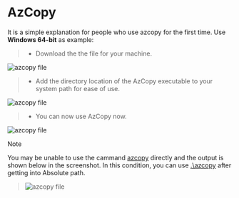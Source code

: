 # AzCopy
It is a simple explanation for people who use azcopy for the first time. Use **Windows 64-bit** as example:

> + Download the the file for your machine.

![azcopy file](https://github.com/ylian713/azcopy/blob/master/screenshot1/download.png)

> + Add the directory location of the AzCopy executable to your system path for ease of use.

![azcopy file](https://github.com/ylian713/azcopy/blob/master/screenshot1/directory.png)

> + You can now use AzCopy now.

![azcopy file](https://github.com/ylian713/azcopy/blob/master/screenshot1/help.png)

> [!NOTE] 
> You may be unable to use the cammand <u>azcopy</u> directly and the output is shown below in the screenshot. In this condition, you can use <u>.\azcopy</u> after getting into Absolute path.

>![azcopy file](https://github.com/ylian713/azcopy/blob/master/screenshot1/note.png)
